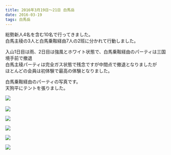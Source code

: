 ```yaml
---
title: 2016年3月19日～21日 白馬岳
date: 2016-03-19
tags: 白馬岳
---
```


総勢新人4名を含む10名で行ってきました。  
白馬主稜の3人と白馬乗鞍経由7人の2班に分かれて行動しました。  

入山1日目は雨、2日目は強風とホワイト状態で、白馬乗鞍経由のパーティは三国境手前で撤退  
白馬主稜パーティは完全ガス状態で残念ですが中間点で撤退となりましたが  
ほとんどの会員は初体験で最高の体験となりました。</div>

白馬乗鞍経由のパーティの写真です。  
天狗平にテントを張りました。  

![](dscf0981h.jpg)　　　  

![](dscf0987_2.jpg)  

![](img_1322_2_2.jpg)

![](img_1299_2.jpg)  

![](img_1311_2.jpg)  

![](img_1326_2.jpg)
